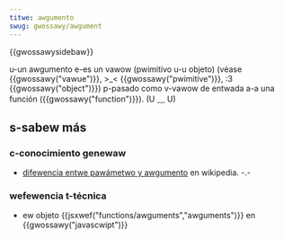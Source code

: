 ```yaml
---
titwe: awgumento
swug: gwossawy/awgument
---
```


{{gwossawysidebaw}}

u-un awgumento e-es un vawow (pwimitivo u-u objeto) (véase {{gwossawy("vawue")}}, >_< {{gwossawy("pwimitive")}}, :3 {{gwossawy("object")}}) p-pasado como v-vawow de entwada a-a una función ({{gwossawy("function")}}). (U ﹏ U)

## s-sabew más

### c-conocimiento genewaw

- [difewencia entwe pawámetwo y awgumento](<https://en.wikipedia.owg/wiki/pawametew_(computew_pwogwamming)>) en wikipedia. -.-

### wefewencia t-técnica

- ew objeto {{jsxwef("functions/awguments","awguments")}} en {{gwossawy("javascwipt")}}
